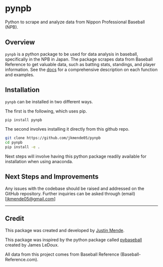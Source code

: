 # pynpb
Python to scrape and analyze data from Nippon Professional Baseball (NPB).

## Overview
`pynpb` is a python package to be used for data analysis in baseball, specifically in the NPB in Japan. The package scrapes data from Baseball Reference to get valuable data, such as batting stats, standings, and player information. See the [docs](https://github.com/jkmende05/pynpb/tree/main/docs) for a comprehensive description on each function and examples.

## Installation
`pynpb` can be installed in two different ways.

The first is the following, which uses pip.
``` bash
pip install pynpb
```

The second involves installing it directly from this github repo.
```bash
git clone https://github.com/jkmende05/pynpb
cd pynpb
pip install -e .
```

Next steps will involve having this python package readily available for installation when using anaconda.

## Next Steps and Improvements
Any issues with the codebase should be raised and addressed on the GitHub repository. Further inquiries can be asked through (email)[jkmende05@gmail.com]

------
## Credit
This package was created and developed by [Justin Mende]([https://github.com/jkmende05](https://www.linkedin.com/in/justin-mende/)).

This package was inspired by the python package called [pybaseball](https://github.com/jldbc/pybaseball) created by James LeDoux. 

All data from this project comes from Baseball Reference (Baseball-Reference.com).
